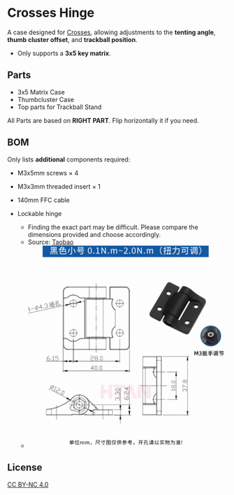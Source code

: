 # Crosses Hinge

A case designed for [Crosses](https://github.com/Good-Great-Grand-Wonderful/crosses?tab=readme-ov-file), allowing adjustments to the **tenting angle**, **thumb cluster offset**, and **trackball position**.

- Only supports a **3x5 key matrix**.

## Parts
* 3x5 Matrix Case
* Thumbcluster Case
* Top parts for Trackball Stand

All Parts are based on **RIGHT PART**. Flip horizontally it if you need.

## BOM

Only lists **additional** components required:

* M3x5mm screws × 4
* M3x3mm threaded insert × 1
* 140mm FFC cable
* Lockable hinge

  * Finding the exact part may be difficult. Please compare the dimensions provided and choose accordingly.
  * Source: [Taobao](https://detail.tmall.com/item.htm?id=735513025680)
  * ![Image](./images/hinge.jpg)

## License

[CC BY-NC 4.0](https://creativecommons.org/licenses/by-nc/4.0/)

 
